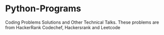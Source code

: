 # Python-Programs
Coding Problems Solutions and Other Technical Talks.
These problems are from HackerRank Codechef, Hackersrank and Leetcode
